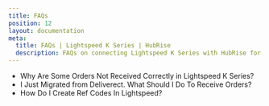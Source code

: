 ```yaml
---
title: FAQs
position: 12
layout: documentation
meta:
  title: FAQs | Lightspeed K Series | HubRise
  description: FAQs on connecting Lightspeed K Series with HubRise for your EPOS to work with other apps as a cohesive whole. Connect apps and synchronise your data.
---
```


- <Link to="/apps/ikentoo-lightspeed/faqs/troubleshooting-failed-orders/">Why Are Some Orders Not Received Correctly in Lightspeed K Series?</Link>
- <Link to="/apps/ikentoo-lightspeed/faqs/migrating-from-deliverect/">I Just Migrated from Deliverect. What Should I Do To Receive Orders?</Link>
- <Link to="/apps/ikentoo-lightspeed/faqs/create-ref-codes/">How Do I Create Ref Codes In Lightspeed?</Link>
